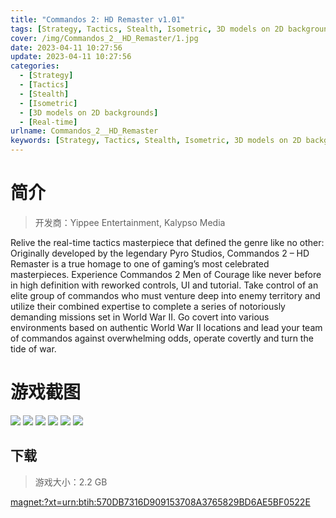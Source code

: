 ```yaml
---
title: "Commandos 2: HD Remaster v1.01"
tags: [Strategy, Tactics, Stealth, Isometric, 3D models on 2D backgrounds, Real-time]
cover: /img/Commandos_2__HD_Remaster/1.jpg
date: 2023-04-11 10:27:56
update: 2023-04-11 10:27:56
categories: 
  - [Strategy]
  - [Tactics]
  - [Stealth]
  - [Isometric]
  - [3D models on 2D backgrounds]
  - [Real-time]
urlname: Commandos_2__HD_Remaster
keywords: [Strategy, Tactics, Stealth, Isometric, 3D models on 2D backgrounds, Real-time]
---
```

# 简介

> 开发商：Yippee Entertainment, Kalypso Media

Relive the real-time tactics masterpiece that defined the genre like no other: Originally developed by the legendary Pyro Studios, Commandos 2 – HD Remaster is a true homage to one of gaming’s most celebrated masterpieces. Experience Commandos 2 Men of Courage like never before in high definition with reworked controls, UI and tutorial.
Take control of an elite group of commandos who must venture deep into enemy territory and utilize their combined expertise to complete a series of notoriously demanding missions set in World War II. Go covert into various environments based on authentic World War II locations and lead your team of commandos against overwhelming odds, operate covertly and turn the tide of war.

# 游戏截图

![](/img/Commandos_2__HD_Remaster/2.jpg)
![](/img/Commandos_2__HD_Remaster/3.jpg)
![](/img/Commandos_2__HD_Remaster/4.jpg)
![](/img/Commandos_2__HD_Remaster/5.jpg)
![](/img/Commandos_2__HD_Remaster/6.jpg)
![](/img/Commandos_2__HD_Remaster/7.jpg)


## 下载

> 游戏大小：2.2 GB

[magnet:?xt=urn:btih:570DB7316D909153708A3765829BD6AE5BF0522E](magnet:?xt=urn:btih:570DB7316D909153708A3765829BD6AE5BF0522E)